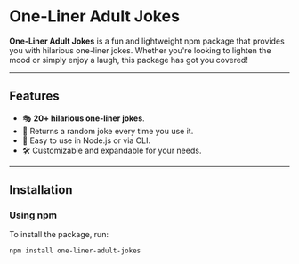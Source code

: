 # One-Liner Adult Jokes

**One-Liner Adult Jokes** is a fun and lightweight npm package that provides you with hilarious one-liner jokes. Whether you're looking to lighten the mood or simply enjoy a laugh, this package has got you covered!

---

## Features
- 🎭 **20+ hilarious one-liner jokes**.
- 🎲 Returns a random joke every time you use it.
- 🚀 Easy to use in Node.js or via CLI.
- 🛠️ Customizable and expandable for your needs.

---

## Installation

### Using npm
To install the package, run:
```bash
npm install one-liner-adult-jokes
